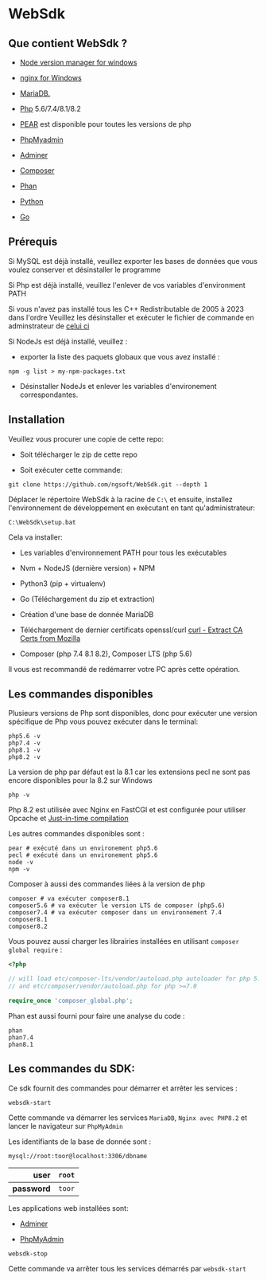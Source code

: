 # WebSdk

## Que contient WebSdk ?

- [Node version manager for windows](https://github.com/coreybutler/nvm-windows)

- [nginx  for  Windows](http://nginx.org/en/docs/windows.html)

- [MariaDB.](https://mariadb.org/documentation/)

- [Php](https://www.php.net/)    5.6/7.4/8.1/8.2

- [PEAR](https://pear.php.net/) est disponible pour toutes les versions de php

- [PhpMyadmin](https://www.phpmyadmin.net/)

- [Adminer](https://www.adminer.org/)

- [Composer](https://getcomposer.org/)

- [Phan](https://github.com/phan/phan)

- [Python](https://www.python.org/downloads/)

- [Go](https://go.dev/dl/)
  
## Prérequis

Si MySQL est déjà installé, veuillez exporter les bases de données que vous voulez conserver et désinstaller le
programme

Si Php est déjà installé, veuillez l'enlever de vos variables d'environment PATH

Si vous n'avez pas installé tous les C++ Redistributable de 2005 à 2023 dans l'ordre Veuillez les désinstaller et
exécuter le fichier de commande en adminstrateur
de [celui ci](https://www.techpowerup.com/download/visual-c-redistributable-runtime-package-all-in-one/)

Si NodeJs est déjà installé, veuillez :

- exporter la liste des paquets globaux que vous avez installé :

```shell
npm -g list > my-npm-packages.txt
```

- Désinstaller NodeJs et enlever les variables d'environement correspondantes.

## Installation

Veuillez vous procurer une copie de cette repo:

- Soit télécharger le zip de cette repo

- Soit exécuter cette commande:

```shell
git clone https://github.com/ngsoft/WebSdk.git --depth 1
```

Déplacer le répertoire WebSdk à la racine de `C:\` et ensuite, installez l'environnement de développement en exécutant en tant qu'administrateur:

```batch
C:\WebSdk\setup.bat
```

Cela va installer:

- Les variables d'environnement PATH pour tous les exécutables

- Nvm + NodeJS (dernière version) + NPM

- Python3 (pip + virtualenv)

- Go (Téléchargement du zip et extraction)

- Création d'une base de donnée MariaDB

- Téléchargement de dernier certificats
  openssl/curl [curl - Extract CA Certs from Mozilla](https://curl.se/docs/caextract.html)

- Composer (php 7.4 8.1 8.2), Composer LTS (php 5.6)

Il vous est recommandé de redémarrer votre PC après cette opération.

## Les commandes disponibles

Plusieurs versions de Php sont disponibles, donc pour exécuter une version spécifique de Php vous pouvez exécuter dans
le terminal:

```shell
php5.6 -v
php7.4 -v
php8.1 -v
php8.2 -v
```

La version de php par défaut est la 8.1 car les extensions pecl ne sont pas encore disponibles pour la 8.2 sur Windows

```shell
php -v
```

Php 8.2 est utilisée avec Nginx en FastCGI et est configurée pour utiliser Opcache
et [Just-in-time compilation](https://en.wikipedia.org/wiki/Just-in-time_compilation)

Les autres commandes disponibles sont :

```shell
pear # exécuté dans un environement php5.6
pecl # exécuté dans un environement php5.6
node -v
npm -v
```

Composer à aussi des commandes liées à la version de php

```shell
composer # va exécuter composer8.1
composer5.6 # va exécuter le version LTS de composer (php5.6)
composer7.4 # va exécuter composer dans un environnement 7.4
composer8.1
composer8.2
```
Vous pouvez aussi charger les librairies installées en utilisant `composer global require` :

```php
<?php

// will load etc/composer-lts/vendor/autoload.php autoloader for php 5.6
// and etc/composer/vendor/autoload.php for php >=7.0

require_once 'composer_global.php';

```

Phan est aussi fourni pour faire une analyse du code :

```shell
phan
phan7.4
phan8.1
```

## Les commandes du SDK:

Ce sdk fournit des commandes pour démarrer et arrêter les services :

```shell
websdk-start
```

Cette commande va démarrer les services `MariaDB`, `Nginx avec PHP8.2` et lancer le navigateur sur `PhpMyAdmin`

Les identifiants de la base de donnée sont :

`mysql://root:toor@localhost:3306/dbname`

|     **user** | `root` |
| -----------: | ------ |
| **password** | `toor` |

Les applications web installées sont:

- [Adminer](http://localhost/adminer)

- [PhpMyAdmin](http://localhost/phpmyadmin)

```shell
websdk-stop
```

Cette commande va arrêter tous les services démarrés par `websdk-start`




